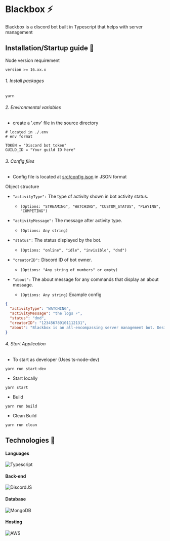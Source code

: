 # Blackbox ⚡

Blackbox is a discord bot built in Typescript that helps with server management

## Installation/Startup guide 🔨

Node version requirement

```
version >= 16.xx.x
```

###### 1. Install packages

```
yarn
```

###### 2. Environmental variables

- create a '.env' file in the source directory

```env
# located in ./.env
# env format

TOKEN = "Discord bot token"
GUILD_ID = "Your guild ID here"
```

###### 3. Config files

- Config file is located at [src/config.json](https://github.com/Junnyyy/Blackbox/blob/2aecb39b6342e36852fa101b73ed2b4d9a7ebf28/src/config.json) in JSON format

Object structure

- `"activityType":` The type of activity shown in bot activity status.

   - `(Options: "STREAMING", "WATCHING", "CUSTOM_STATUS", "PLAYING", "COMPETING")`

- `"activityMessage":` The message after activity type. 
   - `(Options: Any string)`

- `"status":` The status displayed by the bot. 
   - `(Options: "online", "idle", "invisible", "dnd")`

- `"creatorID":` Discord ID of bot owner. 
   - `(Options: "Any string of numbers" or empty)`

- `"about":` The about message for any commands that display an about message. 
   - `(Options: Any string)`
Example config
```json
{
  "activityType": "WATCHING", 
  "activityMessage": "the logs ⚡",
  "status": "dnd",
  "creatorID": "123456789101112131",
  "about": "Blackbox is an all-encompassing server management bot. Designed with server staff and user-friendliness in mind."
}
```

###### 4. Start Application

- To start as developer
  (Uses ts-node-dev)

```
yarn run start:dev
```

- Start locally

```
yarn start
```

- Build

```
yarn run build
```

- Clean Build

```
yarn run clean
```

## Technologies 📡

#### Languages

![Typescript](https://img.shields.io/badge/TypeScript-007ACC?style=for-the-badge&logo=typescript&logoColor=white)

#### Back-end

![DiscordJS](https://img.shields.io/badge/Discord-5865F2?style=for-the-badge&logo=discord&logoColor=white)

#### Database

![MongoDB](https://img.shields.io/badge/MongoDB-4EA94B?style=for-the-badge&logo=mongodb&logoColor=white)

#### Hosting

![AWS](https://img.shields.io/badge/Amazon_AWS-FF9900?style=for-the-badge&logo=amazonaws&logoColor=white)
